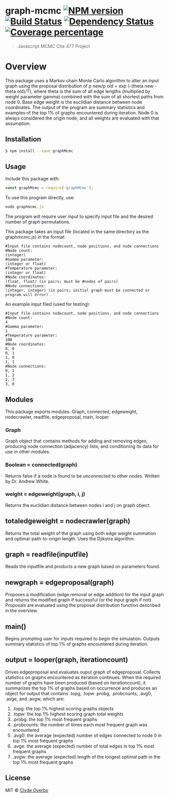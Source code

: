 # graph-mcmc [![NPM version][npm-image]][npm-url] [![Build Status][travis-image]][travis-url] [![Dependency Status][daviddm-image]][daviddm-url] [![Coverage percentage][coveralls-image]][coveralls-url]
> Javascript MCMC Che 477 Project

# Overview
This package uses a Markov chain Monte Carlo algorithm to alter an input graph using the proposal distribution of p new/p old = exp (-(theta new - theta old)/T), where theta is the sum of all edge lengths (multiplied by weight parameter gamma) combined with the sum of all shortest paths from node 0.  Base edge weight is the euclidian distance between node coordinates.  The output of the program are summary statistics and examples of the top 1% of graphs encountered during iteration.  Node 0 is always considered the origin node, and all weights are evaluated with that assumption.

## Installation

```sh
$ npm install --save graphMcmc
```

## Usage
Include this package with:
```js
const graphMcmc = require('graphMcmc');
```
To use this program directly, use:
```js
node graphmcmc.js
```
The program will require user input to specify input file and the desired number of graph permutations.

This package takes an input file (located in the same directory as the graphmcmc.js) in the format:

```
#Input file contains nodecount, node positions, and node connections
#Node count:
(integer)
#Gamma parameter:
(integer or float)
#Temperature parameter:
(integer or float)
#Node coordinates:
(float, float) (in pairs; must be #nodes of pairs)
#Node connections:
(integer, integer) (in pairs; initial graph must be connected or program will error)
```

An example input filed (used for testing):
```
#Input file contains nodecount, node positions, and node connections
#Node count:
4
#Gamma parameter:
1
#Temperature parameter:
100
#Node coordinates:
0, 0
0, 1
1, 0
1, 1
#Node connections:
0, 1
1, 2
2, 3
3, 0

```

## Modules
This package exports modules: Graph, connected, edgeweight, nodecrawler, readfile, edgeproposal, main, looper 

### Graph
Graph object that contains methods for adding and removing edges, producing node connection (adjacency) lists, and conditioning its data for use in other modules.

### Boolean = connected(graph)
Returns false if a node is found to be unconnected to other nodes.  Written by Dr. Andrew White.

### weight = edgeweight(graph, i, j)
Returns the euclidian distance between nodes i and j on graph object.

## totaledgeweight = nodecrawler(graph)
Returns the total weight of the graph using both edge weight summation and optimal-path-to-origin length.  Uses the Djikstra algorithm.

## graph = readfile(inputfile)
Reads the inputfile and products a new graph based on parameters found.

## newgraph = edgeproposal(graph)
Proposes a modification (edge removal or edge addition) for the input graph and returns the modified graph if successful (or the input graph if not).  Proposals are evaluated using the proposal distribution function described in the overview.

## main()
Begins prompting user for inputs required to begin the simulation.  Outputs summary statistics of top 1% of graphs encountered during iteration.

## output = looper(graph, iterationcount)
Drives edgeproposal and evaluates ouput graph of edgeproposal.  Collects statistics on graphs encountered as iteration continues.  When the required number of graphs have been produced (based on iterationcount), it summarizes the top 1% of graphs based on occurrence and produces an object for output that contains .topg, .topw .probg, .probcounts, .avg0, .avge, and .avgw, which are:
1. .topg: the top 1% highest scoring graphs objects
2. .topw: the top 1% highest scoring graph total weights 
3. .probg: the top 1% most frequent graphs
4. .probcounts: the number of times each most frequent graph was encountered
5. .avg0: the average (expected) number of edges connected to node 0 in top 1% most frequent graphs
6. .avge: the average (expected) number of total edges in top 1% most frequent graphs
7. .avgw: the average (expected) length of the longest optimal path in the top 1% most frequent graphs

## License

MIT © [Clyde Overby](github.com/coverby)


[npm-image]: https://badge.fury.io/js/graph-mcmc.svg
[npm-url]: https://npmjs.org/package/graph-mcmc
[travis-image]: https://travis-ci.org/coverby/graph-mcmc.svg?branch=master
[travis-url]: https://travis-ci.org/coverby/graph-mcmc
[daviddm-image]: https://david-dm.org/coverby/graph-mcmc.svg?theme=shields.io
[daviddm-url]: https://david-dm.org/coverby/graph-mcmc
[coveralls-image]: https://coveralls.io/repos/coverby/graph-mcmc/badge.svg
[coveralls-url]: https://coveralls.io/r/coverby/graph-mcmc
